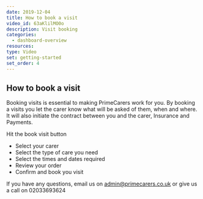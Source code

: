 ```yaml
---
date: 2019-12-04
title: How to book a visit
video_id: 63aKlilMO0o
description: Visit booking
categories:
  - dashboard-overview
resources:
type: Video
set: getting-started
set_order: 4
---
```


## How to book a visit

Booking visits is essential to making PrimeCarers work for you. By booking a visits you let the carer know what will be asked of them, when and where. It will also initiate the contract between you and the carer, Insurance and Payments.

Hit the book visit button
 - Select your carer
 - Select the type of care you need
 - Select the times and dates required
 - Review your order
 - Confirm and book you visit

If you have any questions, email us on admin@primecarers.co.uk or give us a call on 02033693624
